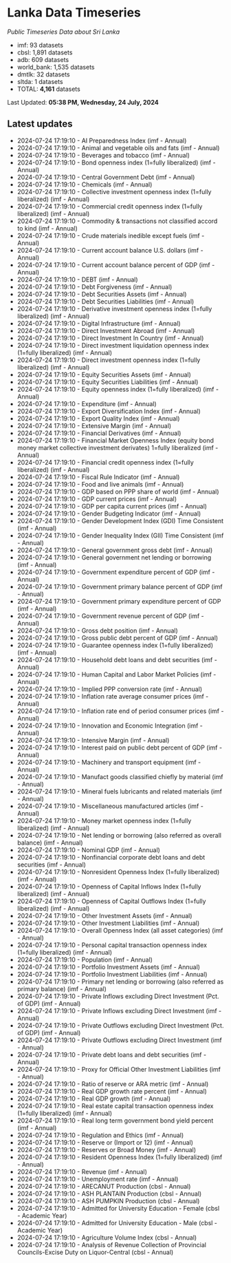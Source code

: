 # Lanka Data Timeseries
*Public Timeseries Data about Sri Lanka*

* imf: 93 datasets
* cbsl: 1,891 datasets
* adb: 609 datasets
* world_bank: 1,535 datasets
* dmtlk: 32 datasets
* sltda: 1 datasets
* TOTAL: **4,161** datasets

Last Updated: **05:38 PM, Wednesday, 24 July, 2024**

## Latest updates

* 2024-07-24 17:19:10 - AI Preparedness Index (imf - Annual)
* 2024-07-24 17:19:10 - Animal and vegetable oils and fats (imf - Annual)
* 2024-07-24 17:19:10 - Beverages and tobacco (imf - Annual)
* 2024-07-24 17:19:10 - Bond openness index (1=fully liberalized) (imf - Annual)
* 2024-07-24 17:19:10 - Central Government Debt (imf - Annual)
* 2024-07-24 17:19:10 - Chemicals (imf - Annual)
* 2024-07-24 17:19:10 - Collective investment openness index (1=fully liberalized) (imf - Annual)
* 2024-07-24 17:19:10 - Commercial credit openness index (1=fully liberalized) (imf - Annual)
* 2024-07-24 17:19:10 - Commodity & transactions not classified accord to kind (imf - Annual)
* 2024-07-24 17:19:10 - Crude materials inedible except fuels (imf - Annual)
* 2024-07-24 17:19:10 - Current account balance U.S. dollars (imf - Annual)
* 2024-07-24 17:19:10 - Current account balance percent of GDP (imf - Annual)
* 2024-07-24 17:19:10 - DEBT (imf - Annual)
* 2024-07-24 17:19:10 - Debt Forgiveness (imf - Annual)
* 2024-07-24 17:19:10 - Debt Securities Assets (imf - Annual)
* 2024-07-24 17:19:10 - Debt Securities Liabilities (imf - Annual)
* 2024-07-24 17:19:10 - Derivative investment openness index (1=fully liberalized) (imf - Annual)
* 2024-07-24 17:19:10 - Digital Infrastructure (imf - Annual)
* 2024-07-24 17:19:10 - Direct Investment Abroad (imf - Annual)
* 2024-07-24 17:19:10 - Direct Investment In Country (imf - Annual)
* 2024-07-24 17:19:10 - Direct investment liquidation openness index (1=fully liberalized) (imf - Annual)
* 2024-07-24 17:19:10 - Direct investment openness index (1=fully liberalized) (imf - Annual)
* 2024-07-24 17:19:10 - Equity Securities Assets (imf - Annual)
* 2024-07-24 17:19:10 - Equity Securities Liabilities (imf - Annual)
* 2024-07-24 17:19:10 - Equity openness index (1=fully liberalized) (imf - Annual)
* 2024-07-24 17:19:10 - Expenditure (imf - Annual)
* 2024-07-24 17:19:10 - Export Diversification Index (imf - Annual)
* 2024-07-24 17:19:10 - Export Quality Index (imf - Annual)
* 2024-07-24 17:19:10 - Extensive Margin (imf - Annual)
* 2024-07-24 17:19:10 - Financial Derivatives (imf - Annual)
* 2024-07-24 17:19:10 - Financial Market Openness Index (equity bond money market collective investment derivates) 1=fully liberalized (imf - Annual)
* 2024-07-24 17:19:10 - Financial credit openness index (1=fully liberalized) (imf - Annual)
* 2024-07-24 17:19:10 - Fiscal Rule Indicator (imf - Annual)
* 2024-07-24 17:19:10 - Food and live animals (imf - Annual)
* 2024-07-24 17:19:10 - GDP based on PPP share of world (imf - Annual)
* 2024-07-24 17:19:10 - GDP current prices (imf - Annual)
* 2024-07-24 17:19:10 - GDP per capita current prices (imf - Annual)
* 2024-07-24 17:19:10 - Gender Budgeting Indicator (imf - Annual)
* 2024-07-24 17:19:10 - Gender Development Index (GDI) Time Consistent (imf - Annual)
* 2024-07-24 17:19:10 - Gender Inequality Index (GII) Time Consistent (imf - Annual)
* 2024-07-24 17:19:10 - General government gross debt (imf - Annual)
* 2024-07-24 17:19:10 - General government net lending or borrowing (imf - Annual)
* 2024-07-24 17:19:10 - Government expenditure percent of GDP (imf - Annual)
* 2024-07-24 17:19:10 - Government primary balance percent of GDP (imf - Annual)
* 2024-07-24 17:19:10 - Government primary expenditure percent of GDP (imf - Annual)
* 2024-07-24 17:19:10 - Government revenue percent of GDP (imf - Annual)
* 2024-07-24 17:19:10 - Gross debt position (imf - Annual)
* 2024-07-24 17:19:10 - Gross public debt percent of GDP (imf - Annual)
* 2024-07-24 17:19:10 - Guarantee openness index (1=fully liberalized) (imf - Annual)
* 2024-07-24 17:19:10 - Household debt loans and debt securities (imf - Annual)
* 2024-07-24 17:19:10 - Human Capital and Labor Market Policies (imf - Annual)
* 2024-07-24 17:19:10 - Implied PPP conversion rate (imf - Annual)
* 2024-07-24 17:19:10 - Inflation rate average consumer prices (imf - Annual)
* 2024-07-24 17:19:10 - Inflation rate end of period consumer prices (imf - Annual)
* 2024-07-24 17:19:10 - Innovation and Economic Integration (imf - Annual)
* 2024-07-24 17:19:10 - Intensive Margin (imf - Annual)
* 2024-07-24 17:19:10 - Interest paid on public debt percent of GDP (imf - Annual)
* 2024-07-24 17:19:10 - Machinery and transport equipment (imf - Annual)
* 2024-07-24 17:19:10 - Manufact goods classified chiefly by material (imf - Annual)
* 2024-07-24 17:19:10 - Mineral fuels lubricants and related materials (imf - Annual)
* 2024-07-24 17:19:10 - Miscellaneous manufactured articles (imf - Annual)
* 2024-07-24 17:19:10 - Money market openness index (1=fully liberalized) (imf - Annual)
* 2024-07-24 17:19:10 - Net lending or borrowing (also referred as overall balance) (imf - Annual)
* 2024-07-24 17:19:10 - Nominal GDP (imf - Annual)
* 2024-07-24 17:19:10 - Nonfinancial corporate debt loans and debt securities (imf - Annual)
* 2024-07-24 17:19:10 - Nonresident Openness Index (1=fully liberalized) (imf - Annual)
* 2024-07-24 17:19:10 - Openness of Capital Inflows Index (1=fully liberalized) (imf - Annual)
* 2024-07-24 17:19:10 - Openness of Capital Outflows Index (1=fully liberalized) (imf - Annual)
* 2024-07-24 17:19:10 - Other Investment Assets (imf - Annual)
* 2024-07-24 17:19:10 - Other Investment Liabilities (imf - Annual)
* 2024-07-24 17:19:10 - Overall Openness Index (all asset categories) (imf - Annual)
* 2024-07-24 17:19:10 - Personal capital transaction openness index (1=fully liberalized) (imf - Annual)
* 2024-07-24 17:19:10 - Population (imf - Annual)
* 2024-07-24 17:19:10 - Portfolio Investment Assets (imf - Annual)
* 2024-07-24 17:19:10 - Portfolio Investment Liabilities (imf - Annual)
* 2024-07-24 17:19:10 - Primary net lending or borrowing (also referred as primary balance) (imf - Annual)
* 2024-07-24 17:19:10 - Private Inflows excluding Direct Investment (Pct. of GDP) (imf - Annual)
* 2024-07-24 17:19:10 - Private Inflows excluding Direct Investment (imf - Annual)
* 2024-07-24 17:19:10 - Private Outflows excluding Direct Investment (Pct. of GDP) (imf - Annual)
* 2024-07-24 17:19:10 - Private Outflows excluding Direct Investment (imf - Annual)
* 2024-07-24 17:19:10 - Private debt loans and debt securities (imf - Annual)
* 2024-07-24 17:19:10 - Proxy for Official Other Investment Liabilities (imf - Annual)
* 2024-07-24 17:19:10 - Ratio of reserve or ARA metric (imf - Annual)
* 2024-07-24 17:19:10 - Real GDP growth rate percent (imf - Annual)
* 2024-07-24 17:19:10 - Real GDP growth (imf - Annual)
* 2024-07-24 17:19:10 - Real estate capital transaction openness index (1=fully liberalized) (imf - Annual)
* 2024-07-24 17:19:10 - Real long term government bond yield percent (imf - Annual)
* 2024-07-24 17:19:10 - Regulation and Ethics (imf - Annual)
* 2024-07-24 17:19:10 - Reserve or (Import or 12) (imf - Annual)
* 2024-07-24 17:19:10 - Reserves or Broad Money (imf - Annual)
* 2024-07-24 17:19:10 - Resident Openness Index (1=fully liberalized) (imf - Annual)
* 2024-07-24 17:19:10 - Revenue (imf - Annual)
* 2024-07-24 17:19:10 - Unemployment rate (imf - Annual)
* 2024-07-24 17:19:10 - ARECANUT Production (cbsl - Annual)
* 2024-07-24 17:19:10 - ASH PLANTAIN Production (cbsl - Annual)
* 2024-07-24 17:19:10 - ASH PUMPKIN Production (cbsl - Annual)
* 2024-07-24 17:19:10 - Admitted for University Education - Female (cbsl - Academic Year)
* 2024-07-24 17:19:10 - Admitted for University Education - Male (cbsl - Academic Year)
* 2024-07-24 17:19:10 - Agriculture Volume Index (cbsl - Annual)
* 2024-07-24 17:19:10 - Analysis of Revenue Collection of Provincial Councils-Excise Duty on Liquor-Central (cbsl - Annual)